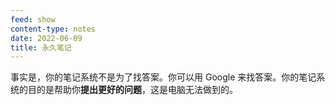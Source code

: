 ```yaml
---
feed: show
content-type: notes
date: 2022-06-09
title: 永久笔记
---
```

事实是，你的笔记系统不是为了找答案。你可以用 Google 来找答案。你的笔记系统的目的是帮助你**提出更好的问题**，这是电脑无法做到的。
